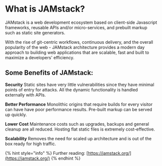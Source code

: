 # What is JAMstack?

JAMstack is a web development ecosystem based on client-side Javascript frameworks, reusable APIs and/or micro-services, and prebuilt markup such as static site generators.

With the rise of git-centric workflows, continuous delivery, and the overall popularity of the web - JAMstack architecture provides a modern day approach to building web applications that are scalable, fast and built to maximize a developers' efficiency.

## Some Benefits of JAMstack:

**Security** Static sites have very little vulnerabilities since they have minimal points of entry for attacks. All the dynamic functionality is handled externally with APIs.

**Better Performance** Monolithic origins that require builds for every visitor can have have poor performance results. Pre-built markup can be served up quickly.

**Lower Cost** Maintenance costs such as upgrades, backups and general cleanup are all reduced. Hosting flat static files is extremely cost-effective.

**Scalability** Removes the need for scaled up architecture and is out of the box ready for high traffic.

{% hint style="info" %}
Further reading: [https://jamstack.org/](https://jamstack.org/)
{% endhint %}
